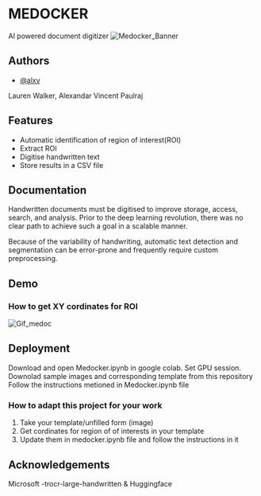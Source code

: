 
#  MEDOCKER

AI powered document digitizer
![Medocker_Banner](https://user-images.githubusercontent.com/9859576/215635136-4625a7bf-1f9e-480c-893b-1528302cfe01.jpg)


## Authors

- [@alxv](https://www.github.com/alxv)

Lauren Walker, Alexandar Vincent Paulraj
## Features

- Automatic identification of region of interest(ROI)
- Extract ROI
- Digitise handwritten text
- Store results in a CSV file


## Documentation

Handwritten documents must be digitised to improve storage, access, search, and analysis. Prior to the deep learning revolution, there was no clear path to achieve such a goal in a scalable manner.

Because of the variability of handwriting, automatic text detection and segmentation can be error-prone and frequently require custom preprocessing.


## Demo

### How to get XY cordinates for ROI
![Gif_medoc](https://user-images.githubusercontent.com/9859576/215634929-a499507a-a46d-475b-8a34-92d2f330c8cc.gif)

## Deployment

Download and open Medocker.ipynb in google colab.
Set GPU session.
Downolad sample images and corresponding template from this repository
Follow the instructions metioned in Medocker.ipynb file

### How to adapt this project for your work

1. Take your template/unfilled form (image)
2. Get cordinates for region of of interests in your template
3. Update them in medocker.ipynb file and follow the instructions in it
## Acknowledgements

Microsoft -trocr-large-handwritten & Huggingface


